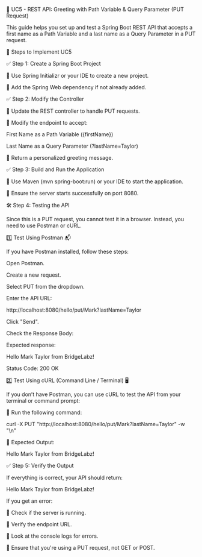 🚀 UC5 - REST API: Greeting with Path Variable & Query Parameter (PUT Request)

This guide helps you set up and test a Spring Boot REST API that accepts a first name as a Path Variable and a last name as a Query Parameter in a PUT request.

📌 Steps to Implement UC5

✅ Step 1: Create a Spring Boot Project

🔹 Use Spring Initializr or your IDE to create a new project.

🔹 Add the Spring Web dependency if not already added.


✅ Step 2: Modify the Controller

🔹 Update the REST controller to handle PUT requests.

🔹 Modify the endpoint to accept:


First Name as a Path Variable ({firstName})

Last Name as a Query Parameter (?lastName=Taylor)

🔹 Return a personalized greeting message.

✅ Step 3: Build and Run the Application

🔹 Use Maven (mvn spring-boot:run) or your IDE to start the application.

🔹 Ensure the server starts successfully on port 8080.

🛠 Step 4: Testing the API

Since this is a PUT request, you cannot test it in a browser. Instead, you need to use Postman or cURL.



1️⃣ Test Using Postman 📬

If you have Postman installed, follow these steps:

Open Postman.

Create a new request.

Select PUT from the dropdown.

Enter the API URL:

http://localhost:8080/hello/put/Mark?lastName=Taylor

Click "Send".

Check the Response Body:

Expected response:


Hello Mark Taylor from BridgeLabz!

Status Code: 200 OK

2️⃣ Test Using cURL (Command Line / Terminal) 🖥️

If you don’t have Postman, you can use cURL to test the API from your terminal or command prompt:

🔹 Run the following command:

curl -X PUT "http://localhost:8080/hello/put/Mark?lastName=Taylor" -w "\n"

🔹 Expected Output:

Hello Mark Taylor from BridgeLabz!

✅ Step 5: Verify the Output

If everything is correct, your API should return:

Hello Mark Taylor from BridgeLabz!

If you get an error:

🔹 Check if the server is running.

🔹 Verify the endpoint URL.

🔹 Look at the console logs for errors.

🔹 Ensure that you're using a PUT request, not GET or POST.